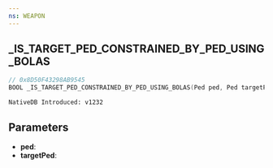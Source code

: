 ```yaml
---
ns: WEAPON
---
```

## _IS_TARGET_PED_CONSTRAINED_BY_PED_USING_BOLAS

```c
// 0x8D50F43298AB9545
BOOL _IS_TARGET_PED_CONSTRAINED_BY_PED_USING_BOLAS(Ped ped, Ped targetPed);
```

```
NativeDB Introduced: v1232
```

## Parameters
* **ped**:
* **targetPed**:
